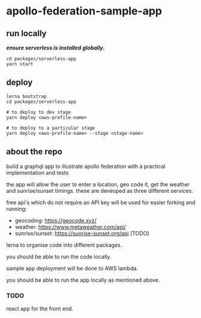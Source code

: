 # apollo-federation-sample-app

## run locally

**_ensure serverless is installed globally._**

```
cd packages/serverless-app
yarn start
```

## deploy

```
lerna bootstrap
cd packages/serverless-app

# to deploy to dev stage
yarn deploy <aws-profile-name>

# to deploy to a particular stage
yarn deploy <aws-profile-name> --stage <stage-name>
```

## about the repo

build a graphql app to illustrate apollo federation with a practical implementation and tests

the app will allow the user to enter a location, geo code it, get the weather and sunrise/sunset timings. these are deveoped as three different services.

free api's which do not require an API key will be used for easier forking and running:

- geocoding: https://geocode.xyz/
- weather: https://www.metaweather.com/api/
- sunrise/sunset: https://sunrise-sunset.org/api [TODO]

lerna to organise code into different packages.

you should be able to run the code locally.

sample app deployment will be done to AWS lambda.

you should be able to run the app locally as mentioned above.

### TODO

react app for the front end.
